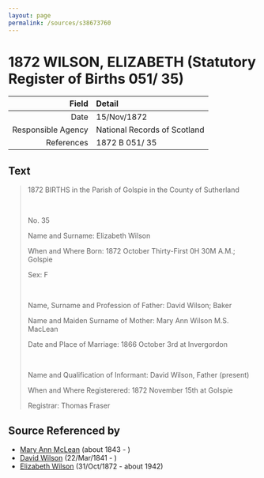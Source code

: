```yaml
---
layout: page
permalink: /sources/s38673760
---
```


# 1872 WILSON, ELIZABETH (Statutory Register of Births 051/ 35)

Field | Detail
---:|:---
Date | 15/Nov/1872
Responsible Agency | National Records of Scotland
References | 1872 B 051/ 35

## Text

> 1872 BIRTHS in the Parish of Golspie in the County of Sutherland
>
> <br/>
>
> No. 35
>
> Name and Surname: Elizabeth Wilson
>
> When and Where Born: 1872 October Thirty-First 0H 30M A.M.; Golspie
>
> Sex: F
>
> <br/>
>
> Name, Surname and Profession of Father: David Wilson; Baker
>
> Name and Maiden Surname of Mother: Mary Ann Wilson M.S. MacLean
>
> Date and Place of Marriage: 1866 October 3rd at Invergordon
>
> <br/>
>
> Name and Qualification of Informant: David Wilson, Father (present)
>
> When and Where Registerered: 1872 November 15th at Golspie
>
> Registrar: Thomas Fraser
>

## Source Referenced by

* [Mary Ann McLean](../people/@87096403@-mary-ann-mclean-b1843-d.md) (about 1843 - )
* [David Wilson](../people/@15598112@-david-wilson-b1841-3-22-d.md) (22/Mar/1841 - )
* [Elizabeth Wilson](../people/@71295041@-elizabeth-wilson-b1872-10-31-d1942.md) (31/Oct/1872 - about 1942)
